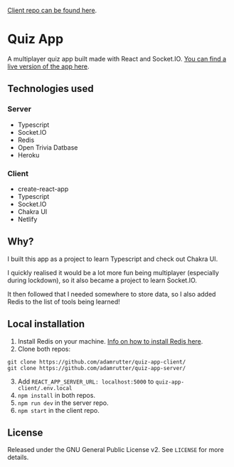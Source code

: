 [Client repo can be found here](https://github.com/adamrutter/quiz-app-client).

# Quiz App

A multiplayer quiz app built made with React and Socket<span>.</span>IO. [You can find a live version of the app here](https://quiz.adamrutter.com).

## Technologies used

### Server

- Typescript
- Socket<span>.</span>IO
- Redis
- Open Trivia Datbase
- Heroku

### Client

- create-react-app
- Typescript
- Socket<span>.</span>IO
- Chakra UI
- Netlify

## Why?

I built this app as a project to learn Typescript and check out Chakra UI.

I quickly realised it would be a lot more fun being multiplayer (especially during lockdown), so it also became a project to learn Socket<span>.</span>IO.

It then followed that I needed somewhere to store data, so I also added Redis to the list of tools being learned!

## Local installation

1. Install Redis on your machine. [Info on how to install Redis here](https://redis.io/download).
2. Clone both repos:

```
git clone https://github.com/adamrutter/quiz-app-client/
git clone https://github.com/adamrutter/quiz-app-server/
```

3. Add `REACT_APP_SERVER_URL: localhost:5000` to `quiz-app-client/.env.local`
4. `npm install` in both repos.
5. `npm run dev` in the server repo.
6. `npm start` in the client repo.

## License

Released under the GNU General Public License v2. See `LICENSE` for more details.
